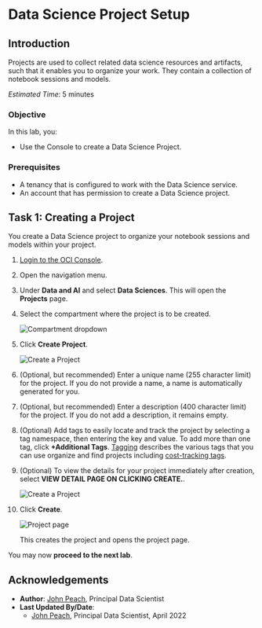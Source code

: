 # Data Science Project Setup

## Introduction

Projects are used to collect related data science resources and artifacts, such that it enables you to organize your work. They contain a collection of notebook sessions and models.

*Estimated Time*: 5 minutes

### Objective

In this lab, you:
* Use the Console to create a Data Science Project.

### Prerequisites

* A tenancy that is configured to work with the Data Science service.
* An account that has permission to create a Data Science project.

## Task 1: Creating a Project

You create a Data Science project to organize your notebook sessions and models within your project.

1. [Login to the OCI Console](https://www.oracle.com/cloud/sign-in.html).
1. Open the navigation menu.
1. Under **Data and AI** and select **Data Sciences**. This will open the **Projects** page.
1. Select the compartment where the project is to be created.

    ![Compartment dropdown](../speed-up-ds-with-the-ads-sdk/images/compartment.png)

1. Click **Create Project**.

    ![Create a Project](../speed-up-ds-with-the-ads-sdk/images/create-project.png)
1. (Optional, but recommended) Enter a unique name (255 character limit) for the project. If you do not provide a name, a name is automatically generated for you.

1. (Optional, but recommended) Enter a description (400 character limit) for the project. If you do not add a description, it remains empty.

1. (Optional) Add tags to easily locate and track the project by selecting a tag namespace, then entering the key and value. To add more than one tag, click **+Additional Tags**. [Tagging](https://docs.cloud.oracle.com/iaas/Content/Tagging/Concepts/taggingoverview.htm) describes the various tags that you can use organize and find projects including [cost-tracking tags](https://docs.cloud.oracle.com/iaas/Content/Tagging/Tasks/usingcosttrackingtags.htm).

1. (Optional) To view the details for your project immediately after creation, select **VIEW DETAIL PAGE ON CLICKING CREATE.**.

    ![Create a Project](./../speed-up-ds-with-the-ads-sdk/images/create-project2.png)

1. Click **Create**.

    ![Project page](./../speed-up-ds-with-the-ads-sdk/images/ds-project.png)

    This creates the project and opens the project page.

You may now **proceed to the next lab**.

## Acknowledgements

* **Author**: [John Peach](https://www.linkedin.com/in/jpeach/), Principal Data Scientist
* **Last Updated By/Date**:
    * [John Peach](https://www.linkedin.com/in/jpeach/), Principal Data Scientist, April 2022
